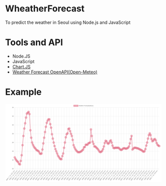 # WheatherForecast
To predict the weather in Seoul using Node.js and JavaScript

# Tools and API
- Node.JS
- JavaScript
- [Chart.JS](https://www.chartjs.org/)
- [Weather Forecast OpenAPI(Open-Meteo)](https://open-meteo.com/en/docs#latitude=37.566&longitude=126.9784)

# Example
![example](./img.png)